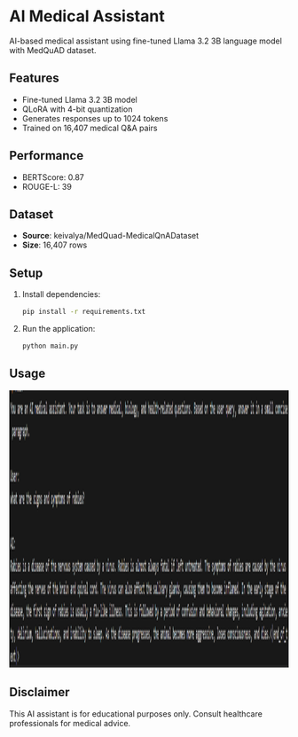 # AI Medical Assistant

AI-based medical assistant using fine-tuned Llama 3.2 3B language model with MedQuAD dataset.

## Features

- Fine-tuned Llama 3.2 3B model
- QLoRA with 4-bit quantization
- Generates responses up to 1024 tokens
- Trained on 16,407 medical Q&A pairs

## Performance

- BERTScore: 0.87
- ROUGE-L: 39

## Dataset

- **Source**: keivalya/MedQuad-MedicalQnADataset
- **Size**: 16,407 rows

## Setup

1. Install dependencies:
   ```bash
   pip install -r requirements.txt
   ```

2. Run the application:
   ```bash
   python main.py
   ```

## Usage

<img src="image.png" alt="Description" style="width: 800px; height: 500px;">


## Disclaimer

This AI assistant is for educational purposes only. Consult healthcare professionals for medical advice.